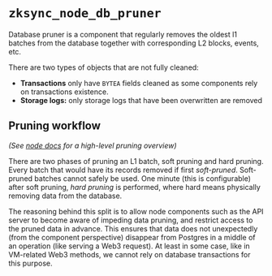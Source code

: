 # `zksync_node_db_pruner`

Database pruner is a component that regularly removes the oldest l1 batches from the database together with
corresponding L2 blocks, events, etc.

There are two types of objects that are not fully cleaned:

- **Transactions** only have `BYTEA` fields cleaned as some components rely on transactions existence.
- **Storage logs:** only storage logs that have been overwritten are removed

## Pruning workflow

_(See [node docs](../../../docs/guides/external-node/08_pruning.md) for a high-level pruning overview)_

There are two phases of pruning an L1 batch, soft pruning and hard pruning. Every batch that would have its records
removed if first _soft-pruned_. Soft-pruned batches cannot safely be used. One minute (this is configurable) after soft
pruning, _hard pruning_ is performed, where hard means physically removing data from the database.

The reasoning behind this split is to allow node components such as the API server to become aware of impeding data
pruning, and restrict access to the pruned data in advance. This ensures that data does not unexpectedly (from the
component perspective) disappear from Postgres in a middle of an operation (like serving a Web3 request). At least in
some case, like in VM-related Web3 methods, we cannot rely on database transactions for this purpose.
